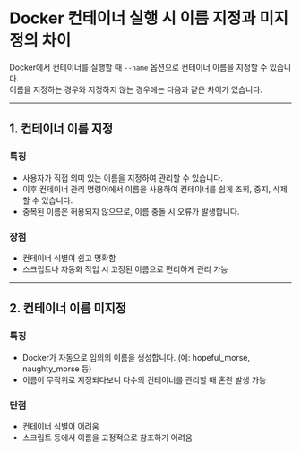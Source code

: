 # Docker 컨테이너 실행 시 이름 지정과 미지정의 차이

Docker에서 컨테이너를 실행할 때 `--name` 옵션으로 컨테이너 이름을 지정할 수 있습니다.  
이름을 지정하는 경우와 지정하지 않는 경우에는 다음과 같은 차이가 있습니다.

---

## 1. 컨테이너 이름 지정

### 특징
- 사용자가 직접 의미 있는 이름을 지정하여 관리할 수 있습니다.
- 이후 컨테이너 관리 명령어에서 이름을 사용하여 컨테이너를 쉽게 조회, 중지, 삭제할 수 있습니다.
- 중복된 이름은 허용되지 않으므로, 이름 충돌 시 오류가 발생합니다.

### 장점
- 컨테이너 식별이 쉽고 명확함
- 스크립트나 자동화 작업 시 고정된 이름으로 편리하게 관리 가능

---

## 2. 컨테이너 이름 미지정

### 특징
- Docker가 자동으로 임의의 이름을 생성합니다. (예: hopeful_morse, naughty_morse 등)
- 이름이 무작위로 지정되다보니 다수의 컨테이너를 관리할 때 혼란 발생 가능

### 단점
- 컨테이너 식별이 어려움
- 스크립트 등에서 이름을 고정적으로 참조하기 어려움